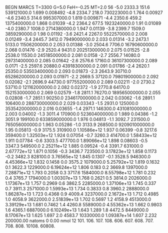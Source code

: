 BEGN
MARCS T=3300 G=5.0 FeH=-0.25 MT=2.0
                  56
-5.0 2333.3 151.6 539121000.0 1.699 0.008492 
-4.8 2334.7 218.0 730223000.0 1.764 0.00927 
-4.6 2340.5 314.6 995307000.0 1.819 0.009871 
-4.4 2350.6 459.2 1375400000.0 1.868 0.01039 
-4.2 2364.2 677.5 1923240000.0 1.91 0.01089 
-4.0 2380.7 1008.0 2714380000.0 1.947 0.01139 
-3.8 2399.7 1509.0 3859290000.0 1.98 0.01192 
-3.6 2421.4 2267.0 5522570000.0 2.008 0.01249 
-3.4 2445.7 3412.0 7949000000.0 2.033 0.01314 
-3.2 2473.1 5133.0 11506200000.0 2.053 0.01388 
-3.0 2504.6 7706.0 16790600000.0 2.068 0.01476 
-2.9 2520.4 9431.0 20251300000.0 2.075 0.01525 
-2.8 2538.0 11530.0 24518500000.0 2.081 0.0158 
-2.7 2556.7 14080.0 29731400000.0 2.085 0.01642 
-2.6 2576.6 17160.0 36107300000.0 2.089 0.0171 
-2.5 2597.6 20880.0 43918300000.0 2.091 0.01786 
-2.4 2620.1 25350.0 53503400000.0 2.093 0.01873 
-2.3 2643.9 30710.0 65286200000.0 2.093 0.01971 
-2.2 2669.5 37120.0 79801900000.0 2.092 0.02082 
-2.1 2696.9 44730.0 97755200000.0 2.089 0.02211 
-2.0 2730.2 53710.0 121162000000.0 2.082 0.02372 
-1.9 2770.8 64170.0 152153000000.0 2.069 0.02579 
-1.8 2811.1 76270.0 189565000000.0 2.055 0.02808 
-1.7 2851.1 90250.0 234617000000.0 2.042 0.03062 
-1.6 2891.1 106400.0 288730000000.0 2.029 0.03343 
-1.5 2931.0 125000.0 353542000000.0 2.016 0.03655 
-1.4 2971.1 146300.0 431081000000.0 2.003 0.04002 
-1.3 3011.4 170900.0 523604000000.0 1.989 0.04386 
-1.2 3051.9 199100.0 633859000000.0 1.976 0.04813 
-1.1 3092.7 231500.0 765056000000.0 1.963 0.05286 
-1.0 3133.9 268500.0 920901000000.0 1.95 0.05813 
-0.9 3175.5 310900.0 1.10586e+12 1.937 0.06399 
-0.8 3217.6 359400.0 1.32503e+12 1.924 0.07054 
-0.7 3260.3 414700.0 1.58433e+12 1.911 0.07784 
-0.6 3303.5 477700.0 1.89066e+12 1.898 0.08603 
-0.5 3347.3 549500.0 2.25211e+12 1.885 0.09524 
-0.4 3391.7 631000.0 2.67772e+12 1.871 0.1056 
-0.3 3436.7 723500.0 3.17823e+12 1.858 0.1173 
-0.2 3482.3 828100.0 3.76565e+12 1.845 0.1307 
-0.1 3528.5 946300.0 4.45366e+12 1.832 0.1458 
0.0 3575.2 1079000.0 5.25792e+12 1.819 0.1632 
0.1 3622.3 1229000.0 6.19624e+12 1.806 0.183 
0.2 3669.8 1397000.0 7.28871e+12 1.793 0.2058 
0.3 3717.6 1584000.0 8.55798e+12 1.781 0.232 
0.4 3765.7 1794000.0 1.00307e+13 1.768 0.2621 
0.5 3814.0 2026000.0 1.17367e+13 1.757 0.2969 
0.6 3862.5 2285000.0 1.37106e+13 1.745 0.337 
0.7 3911.3 2571000.0 1.5993e+13 1.734 0.3833 
0.8 3960.2 2888000.0 1.86287e+13 1.723 0.4368 
0.9 4009.4 3237000.0 2.1672e+13 1.712 0.4985 
1.0 4058.9 3622000.0 2.51839e+13 1.702 0.5697 
1.2 4158.9 4513000.0 3.39129e+13 1.681 0.7462 
1.4 4260.8 5589000.0 4.55362e+13 1.662 0.9803 
1.6 4365.1 6887000.0 6.10249e+13 1.643 1.289 
1.8 4472.5 8449000.0 8.17067e+13 1.625 1.697 
2.0 4583.7 10330000.0 1.09387e+14 1.607 2.232 
200000.00
natoms              0      0.00
nmol          12
          101.         106.       107.      108.         606.        607.        608.
          707.         708.       808.    10108.       60808.
